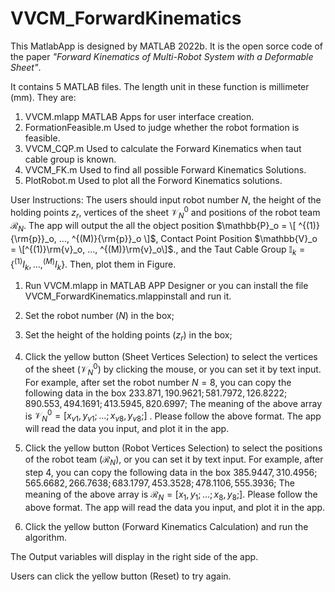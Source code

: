 # VVCM_ForwardKinematics

This MatlabApp is designed by MATLAB 2022b. It is the open sorce code of the paper _"Forward Kinematics of Multi-Robot System with a Deformable Sheet"_.

It contains 5 MATLAB files. The length unit in these function is millimeter (mm). They are:
1. VVCM.mlapp      		MATLAB Apps for user interface creation.
2. FormationFeasible.m   	Used to judge whether the robot formation is feasible.
3. VVCM_CQP.m		Used to calculate the Forward Kinematics when taut cable group is known.
4. VVCM_FK.m    		Used to find all possible Forward Kinematics Solutions.
5. PlotRobot.m		Used to plot all the Forword Kinematics solutions.


User Instructions: The users should input robot number $N$,  the height of the holding points $z_r$,  vertices of the sheet $\mathcal{V}_N^0$ and positions of the robot team $\mathcal{R}_N$.
The app will output the all the object position  $\mathbb{P}_o = \[ ^{(1)}{\rm{p}}_o, ..., ^{(M)}{\rm{p}}_o \]$, Contact Point Position  $\mathbb{V}_o = \[^{(1)}\rm{v}_o, ..., ^{(M)}\rm{v}_o\]$., and the Taut Cable Group $\mathbb{I}_k = \{^{(1)}{{I}}_k, ..., ^{(M)}{{I}}_k\}$. Then, plot them in Figure.

1. Run VVCM.mlapp  in MATLAB APP Designer or you can install the file VVCM_ForwardKinematics.mlappinstall and run it.
2. Set the robot number ($N$) in the box;
3. Set the height of the holding points ($z_r$) in the box;
4. Click the yellow button (Sheet Vertices Selection) to select the vertices of the sheet ($\mathcal{V}_N^0$) by clicking the mouse, or you can set it by text input.
For example, after set the robot number $N=8$, you can copy the following data in the box
   $233.871,190.9621;581.7972,126.8222;890.553,494.1691;413.5945,820.6997;$
The meaning of the above array is $\mathcal{V}_N^0= [x_{v1},y_{v1};...;x_{v8},y_{v8};]$ . Please follow the above format. The app will read the data you input, and plot it in the app.

5.  Click the yellow button (Robot Vertices Selection) to select the positions of the robot team ($\mathcal{R}_N$), or you can set it by text input.
For example, after step 4, you can copy the following data in the box
$385.9447,310.4956;565.6682,266.7638;683.1797,453.3528;478.1106,555.3936;$
The meaning of the above array is $\mathcal{R}_N = [x_1,y_1;...;x_8,y_8;]$. Please follow the above format. The app will read the data you input, and plot it in the app.

6. Click the yellow button (Forward Kinematics Calculation) and run the algorithm.

The Output variables will display in the right side of the app.

Users can click the yellow button (Reset) to try again.
